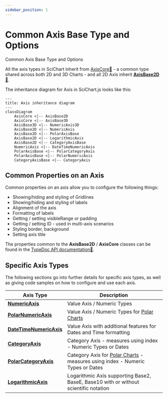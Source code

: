 ```yaml
---
sidebar_position: 1
---
```


# Common Axis Base Type and Options

Common Axis Base Type and Options

All the axis types in SciChart inherit from [AxisCore:blue_book:](https://www.scichart.com/documentation/js/current/typedoc/classes/axiscore.html) - a common type shared across both 2D and 3D Charts - and all 2D Axis inherit **[AxisBase2D:blue_book:](https://www.scichart.com/documentation/js/current/typedoc/classes/axisbase2d.html)**. 

The inheritance diagram for Axis in SciChart.js looks like this:

```mermaid
---
title: Axis inheritance diagram
---
classDiagram
    AxisCore <|-- AxisBase2D
    AxisCore <|-- AxisBase3D
    AxisBase3D <|-- NumericAxis3D
    AxisBase2D <|-- NumericAxis
    AxisBase2D <|-- PolarAxisBase
    AxisBase2D <|-- LogarithmicAxis
    AxisBase2D <|-- CategoryAxisBase
    NumericAxis <|-- DateTimeNumericAxis
    PolarAxisBase <|-- PolarCategoryAxis
    PolarAxisBase <|-- PolarNumericAxis
    CategoryAxisBase <|-- CategoryAxis
```

Common Properties on an Axis
----------------------------

Common properties on an axis allow you to configure the following things:

*   Showing/hiding and styling of Gridlines 
*   Showing/hiding and styling of labels
*   Alignment of the axis
*   Formatting of labels
*   Getting / setting visibleRange or padding
*   Getting / setting ID - used in multi-axis scenarios
*   Styling border, background
*   Setting axis title

The properties common to the **AxisBase2D** / **AxisCore** classes can be found in the [TypeDoc API documentation:blue_book:](https://www.scichart.com/documentation/js/current/typedoc/classes/axisbase2d.html).

Specific Axis Types
-------------------

The following sections go into further details for specific axis types, as well as giving code samples on how to configure and use each axis.

| Axis Type | Description |
|-----------|-------------|
| **[NumericAxis](/docs/2d-charts/axis-api/axis-types/numeric-axis)** | Value Axis / Numeric Types |
| **[PolarNumericAxis](/docs/2d-charts/axis-api/axis-types/polar-numeric-axis)** | Value Axis / Numeric Types for [Polar Charts](/docs/2d-charts/surface/scichart-polar-surface-type) |
| **[DateTimeNumericAxis](/docs/2d-charts/axis-api/axis-types/date-time-numeric-axis)** | Value Axis with additional features for Dates and Time formatting |
| **[CategoryAxis](/docs/2d-charts/axis-api/axis-types/category-axis)** | Category Axis - measures using index - Numeric Types or Dates |
| **[PolarCategoryAxis](/docs/2d-charts/axis-api/axis-types/polar-category-axis)** | Category Axis for [Polar Charts](/docs/2d-charts/surface/scichart-polar-surface-type) - measures using index - Numeric Types or Dates |
| **[LogarithmicAxis](/docs/2d-charts/axis-api/axis-types/logarithmic-axis)** | Logarithmic Axis supporting Base2, BaseE, Base10 with or without scientific notation |
